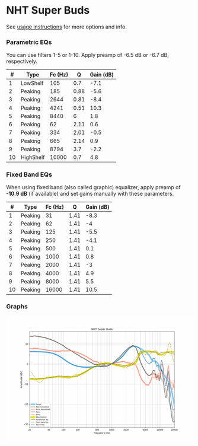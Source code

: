 # NHT Super Buds
See [usage instructions](https://github.com/jaakkopasanen/AutoEq#usage) for more options and info.

### Parametric EQs
You can use filters 1-5 or 1-10. Apply preamp of -6.5 dB or -6.7 dB, respectively.

|   # | Type      |   Fc (Hz) |    Q |   Gain (dB) |
|-----|-----------|-----------|------|-------------|
|   1 | LowShelf  |       105 | 0.7  |        -7.1 |
|   2 | Peaking   |       185 | 0.88 |        -5.6 |
|   3 | Peaking   |      2644 | 0.81 |        -8.4 |
|   4 | Peaking   |      4241 | 0.51 |        10.3 |
|   5 | Peaking   |      8440 | 6    |         1.8 |
|   6 | Peaking   |        62 | 2.11 |         0.6 |
|   7 | Peaking   |       334 | 2.01 |        -0.5 |
|   8 | Peaking   |       665 | 2.14 |         0.9 |
|   9 | Peaking   |      8794 | 3.7  |        -2.2 |
|  10 | HighShelf |     10000 | 0.7  |         4.8 |

### Fixed Band EQs
When using fixed band (also called graphic) equalizer, apply preamp of **-10.9 dB** (if available) and set gains manually with these parameters.

|   # | Type    |   Fc (Hz) |    Q |   Gain (dB) |
|-----|---------|-----------|------|-------------|
|   1 | Peaking |        31 | 1.41 |        -8.3 |
|   2 | Peaking |        62 | 1.41 |        -4   |
|   3 | Peaking |       125 | 1.41 |        -5.5 |
|   4 | Peaking |       250 | 1.41 |        -4.1 |
|   5 | Peaking |       500 | 1.41 |         0.1 |
|   6 | Peaking |      1000 | 1.41 |         0.8 |
|   7 | Peaking |      2000 | 1.41 |        -3   |
|   8 | Peaking |      4000 | 1.41 |         4.9 |
|   9 | Peaking |      8000 | 1.41 |         5.5 |
|  10 | Peaking |     16000 | 1.41 |        10.5 |

### Graphs
![](./NHT%20Super%20Buds.png)
